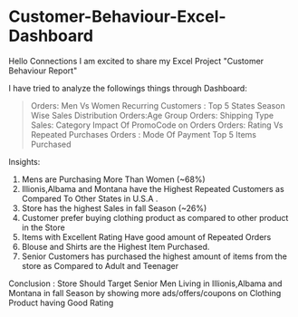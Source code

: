 # Customer-Behaviour-Excel-Dashboard
Hello Connections
I am excited to share my Excel Project "Customer Behaviour Report"

I have tried to analyze the followings things through Dashboard:

> Orders: Men Vs Women
> Recurring Customers : Top 5 States
> Season Wise Sales Distribution
> Orders:Age Group
> Orders: Shipping Type
> Sales: Category
> Impact Of PromoCode on Orders
> Orders: Rating Vs Repeated Purchases
> Orders : Mode Of Payment
> Top 5 Items Purchased

Insights:
1) Mens are Purchasing More Than Women (~68%)
2) Illionis,Albama and Montana have the Highest Repeated Customers as Compared To Other States in U.S.A .
3) Store has the highest Sales in fall Season (~26%)
4) Customer prefer buying clothing product as compared to other product in the Store
5) Items with Excellent Rating Have good amount of Repeated Orders
6) Blouse and Shirts are the Highest Item Purchased.
7) Senior Customers has purchased the highest amount of items from the store as Compared to Adult and Teenager

Conclusion : 
Store Should Target Senior Men Living in Illionis,Albama and Montana in fall Season by showing more ads/offers/coupons on Clothing Product having Good Rating
